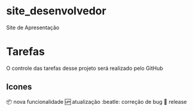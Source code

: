 # site_desenvolvedor
Site de Apresentação

# Tarefas
O controle das tarefas desse projeto será realizado pelo GitHub

## Icones

:package: nova funcionalidade
:up: atualização
:beatle: correção de bug
:checkered_flag: release